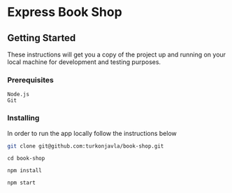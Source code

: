 # Express Book Shop

## Getting Started

These instructions will get you a copy of the project up and running on your local machine for development and testing purposes.

### Prerequisites

```
Node.js
Git
```

### Installing

In order to run the app locally follow the instructions below

```bash
git clone git@github.com:turkonjavla/book-shop.git
```

```
cd book-shop
```

```
npm install
```

```
npm start
```
